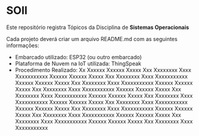 # SOII
Este repositório registra Tópicos da Disciplina de **Sistemas Operacionais** 

Cada projeto deverá criar um arquivo README.md com as seguintes informações:

- Embarcado utilizado: ESP32 (ou outro embarcado)
- Plataforma de Nuvem na IoT utilizada: ThingSpeak
- Procedimento Realizado: Xx Xxxxxx Xxxxxx Xxxxx Xxx Xxxxxxxx Xxxx Xxxxxxxxxxx Xxxxxx Xxxxxx Xxxxx Xxx Xxxxxxxx Xxxx Xxxxxxxxxxx Xxxxxx Xxxxxx Xxxxx Xxx Xxxxxxxx Xxxx Xxxxxxxxxxx Xxxxxx Xxxxxx Xxxxx Xxx Xxxxxxxx Xxxx Xxxxxxxxxxx Xxxxxx Xxxxxx Xxxxx Xxx Xxxxxxxx Xxxx Xxxxxxxxxxx Xxxxxx Xxxxxx Xxxxx Xxx Xxxxxxxx Xxxx Xxxxxxxxxxx Xxxxxx Xxxxxx Xxxxx Xxx Xxxxxxxx Xxxx Xxxxxxxxxxx Xxxxxx Xxxxxx Xxxxx Xxx Xxxxxxxx Xxxx Xxxxxxxxxxx Xxxxxx Xxxxxx Xxxxx Xxx Xxxxxxxx Xxxx Xxxxxxxxxxx Xxxxxx Xxxxxx Xxxxx Xxx Xxxxxxxx Xxxx Xxxxxxxxxxx Xxxxxx Xxxxxx Xxxxx Xxx Xxxxxxxx Xxxx Xxxxxxxxxxx 
